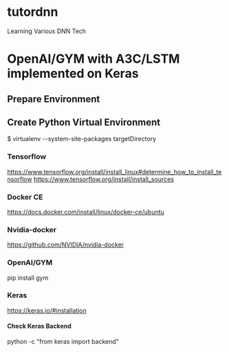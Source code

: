 # tutordnn
Learning Various DNN Tech

# OpenAI/GYM with A3C/LSTM implemented on Keras

## Prepare Environment

## Create Python Virtual Environment

$ virtualenv --system-site-packages targetDirectory

### Tensorflow
https://www.tensorflow.org/install/install_linux#determine_how_to_install_tensorflow
https://www.tensorflow.org/install/install_sources

### Docker CE
https://docs.docker.com/install/linux/docker-ce/ubuntu

### Nvidia-docker
https://github.com/NVIDIA/nvidia-docker

### OpenAI/GYM
pip install gym

### Keras
https://keras.io/#installation

#### Check Keras Backend
python -c "from keras import backend"
